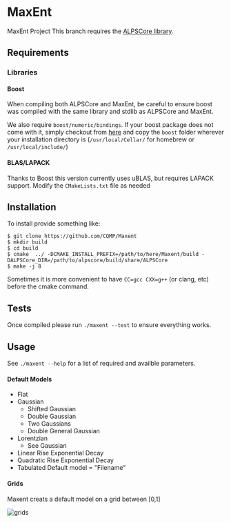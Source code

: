 MaxEnt
======

MaxEnt Project
This branch requires the [ALPSCore library](https://github.com/ALPSCore/ALPSCore). 

## Requirements

### Libraries

#### Boost
When compiling both ALPSCore and MaxEnt, be careful to ensure boost was compiled with the same library and stdlib as ALPSCore and MaxEnt.   

We also require `boost/numeric/bindings`. 
If your boost package does not come with it, simply checkout from [here](https://svn.boost.org/svn/boost/sandbox/numeric_bindings/) and copy the `boost` folder wherever your installation directory is (`/usr/local/Cellar/` for homebrew or `/usr/local/include/`) 

#### BLAS/LAPACK
Thanks to Boost this version currently uses uBLAS, but requires LAPACK support. Modify the `CMakeLists.txt` file as needed

## Installation
To install provide something like:
```
$ git clone https://github.com/CQMP/Maxent  
$ mkdir build  
$ cd build  
$ cmake  ../ -DCMAKE_INSTALL_PREFIX=/path/to/here/Maxent/build -DALPSCore_DIR=/path/to/alpscore/build/share/ALPSCore
$ make -j 8
```
Sometimes it is more convenient to have `CC=gcc CXX=g++` (or clang, etc) before the cmake command.

## Tests
Once compiled please run `./maxent --test`
to ensure everything works.

## Usage
See `./maxent --help` for a list of required and availble parameters. 
#### Default Models
* Flat
* Gaussian
  * Shifted Gaussian
  * Double Gaussian
  * Two Gaussians
  * Double General Gaussian
* Lorentzian
  * See Gaussian
* Linear Rise Exponential Decay
* Quadratic Rise Exponential Decay
* Tabulated Default model = "Filename"

#### Grids
Maxent creats a default model on a grid between [0,1]

![grids](https://cloud.githubusercontent.com/assets/7354063/8681331/cb2b0852-2a34-11e5-9485-08c8c6a68274.png)
  
